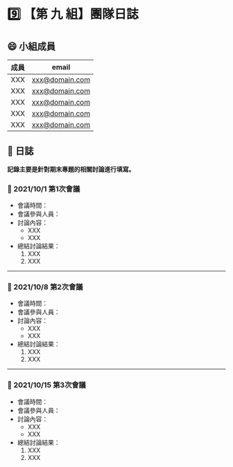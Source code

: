 # :nine: 【第 九 組】團隊日誌

## :smile: 小組成員
|  成員  |           email            |
| :----: | :------------------------: |
|  XXX   |       xxx@domain.com       |
|  XXX   |       xxx@domain.com       |
|  XXX   |       xxx@domain.com       |
|  XXX   |       xxx@domain.com       |
|  XXX   |       xxx@domain.com       |

## :memo: 日誌  
**記錄主要是針對期末專題的相關討論進行填寫。**

### :round_pushpin: 2021/10/1 第1次會議
* 會議時間：
* 會議參與人員：
* 討論內容：  
   * XXX
   * XXX
* 總結討論結果：  
   1. XXX
   1. XXX
----
### :round_pushpin: 2021/10/8 第2次會議
* 會議時間：
* 會議參與人員：
* 討論內容：  
   * XXX
   * XXX
* 總結討論結果：  
   1. XXX
   1. XXX
----
### :round_pushpin: 2021/10/15 第3次會議
* 會議時間：
* 會議參與人員：
* 討論內容：  
   * XXX
   * XXX
* 總結討論結果：  
   1. XXX
   1. XXX
